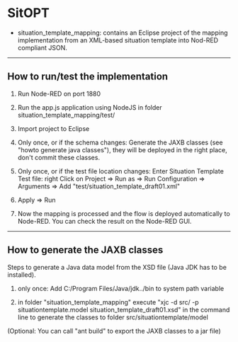 SitOPT
======

- situation_template_mapping: contains an Eclipse project of the mapping implementation from an XML-based situation template into Nod-RED compliant JSON.
	
----------------------------------
How to run/test the implementation
----------------------------------

1) Run Node-RED on port 1880

2) Run the app.js application using NodeJS in folder situation_template_mapping/test/

3) Import project to Eclipse

4) Only once, or if the schema changes: Generate the JAXB classes (see "howto generate java classes"), they will be deployed in the right place, don't commit these classes.

5) Only once, or if the test file location changes: Enter Situation Template Test file: right Click on Project => Run as => Run Configuration => Arguments => Add "test/situation_template_draft01.xml" 

6) Apply => Run

7) Now the mapping is processed and the flow is deployed automatically to Node-RED. You can check the result on the Node-RED GUI.

--------------------------------
How to generate the JAXB classes
--------------------------------

Steps to generate a Java data model from the XSD file (Java JDK has to be installed).

1) only once: Add C:/Program Files/Java/jdk../bin to system path variable

2) in folder "situation_template_mapping" execute "xjc -d src/ -p situationtemplate.model situation_template_draft01.xsd" in the command line to generate the classes to folder src/situationtemplate/model

(Optional: You can call "ant build" to export the JAXB classes to a jar file)
